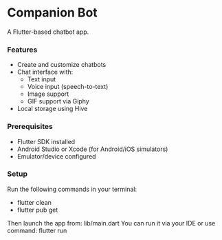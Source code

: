 # Companion Bot

A Flutter-based chatbot app.

### Features
- Create and customize chatbots
- Chat interface with:
  - Text input
  - Voice input (speech-to-text)
  - Image support
  - GIF support via Giphy
- Local storage using Hive

### Prerequisites
- Flutter SDK installed
- Android Studio or Xcode (for Android/iOS simulators)
- Emulator/device configured

### Setup
Run the following commands in your terminal:
- flutter clean
- flutter pub get
  
Then launch the app from: lib/main.dart
You can run it via your IDE or use command: flutter run

